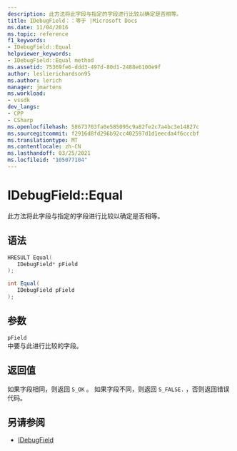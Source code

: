 ```yaml
---
description: 此方法将此字段与指定的字段进行比较以确定是否相等。
title: IDebugField：：等于 |Microsoft Docs
ms.date: 11/04/2016
ms.topic: reference
f1_keywords:
- IDebugField::Equal
helpviewer_keywords:
- IDebugField::Equal method
ms.assetid: 75369fe6-ddd3-497d-80d1-2488e6100e9f
author: leslierichardson95
ms.author: lerich
manager: jmartens
ms.workload:
- vssdk
dev_langs:
- CPP
- CSharp
ms.openlocfilehash: 58673703fa0e585095c9a82fe2c7a4bc3e14827c
ms.sourcegitcommit: f2916d8fd296b92cc402597d1d1eecda4f6cccbf
ms.translationtype: MT
ms.contentlocale: zh-CN
ms.lasthandoff: 03/25/2021
ms.locfileid: "105077104"
---
```

# <a name="idebugfieldequal"></a>IDebugField::Equal
此方法将此字段与指定的字段进行比较以确定是否相等。

## <a name="syntax"></a>语法

```cpp
HRESULT Equal( 
   IDebugField* pField
);
```

```csharp
int Equal(
   IDebugField pField
);
```

## <a name="parameters"></a>参数
`pField`\
中要与此进行比较的字段。

## <a name="return-value"></a>返回值
 如果字段相同，则返回 `S_OK` 。 如果字段不同，则返回 `S_FALSE.` ，否则返回错误代码。

## <a name="see-also"></a>另请参阅
- [IDebugField](../../../extensibility/debugger/reference/idebugfield.md)
